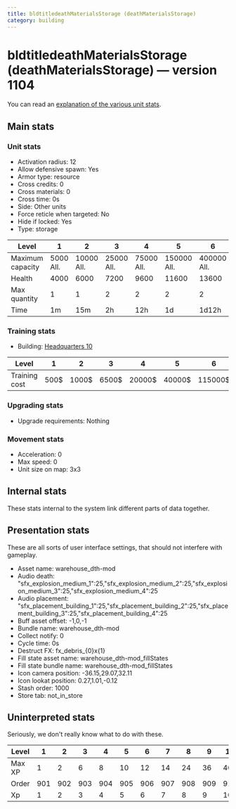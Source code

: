 ```yaml
---
title: bldtitledeathMaterialsStorage (deathMaterialsStorage)
category: building
---
```


# bldtitledeathMaterialsStorage (deathMaterialsStorage) — version 1104

You can read an [explanation  of the various unit stats](unitexplained.md).

## Main stats

### Unit stats

  * Activation radius: 12
  * Allow defensive spawn: Yes
  * Armor type: resource
  * Cross credits: 0
  * Cross materials: 0
  * Cross time: 0s
  * Side: Other units
  * Force reticle when targeted: No
  * Hide if locked: Yes
  * Type: storage

|Level           |1         |2          |3          |4          |5           |6           |7           |8           |9            |10           |
|----------------|----------|-----------|-----------|-----------|------------|------------|------------|------------|-------------|-------------|
|Maximum capacity|5000  All.|10000  All.|25000  All.|75000  All.|150000  All.|400000  All.|500000  All.|700000  All.|1000000  All.|1500000  All.|
|Health          |4000      |6000       |7200       |9600       |11600       |13600       |15600       |17600       |19600        |21600        |
|Max quantity    |1         |1          |2          |2          |2           |2           |2           |3           |4            |4            |
|Time            |1m        |15m        |2h         |12h        |1d          |1d12h       |2d          |3d          |6d           |1w3d         |


### Training stats

  * Building: [Headquarters 10](smugglerHQ.html)

|Level        |1   |2    |3    |4     |5     |6      |7      |8      |9       |10      |
|-------------|----|-----|-----|------|------|-------|-------|-------|--------|--------|
|Training cost|500$|1000$|6500$|20000$|40000$|115000$|230000$|500000$|1500000$|2500000$|


### Upgrading stats

  * Upgrade requirements: Nothing

### Movement stats

  * Acceleration: 0
  * Max speed: 0
  * Unit size on map: 3x3

## Internal stats

These stats internal to the system link different parts of data together.


## Presentation stats

These are all sorts of user interface settings, that should not interfere with gameplay.

  * Asset name: warehouse_dth-mod
  * Audio death: "sfx_explosion_medium_1":25,"sfx_explosion_medium_2":25,"sfx_explosion_medium_3":25,"sfx_explosion_medium_4":25
  * Audio placement: "sfx_placement_building_1":25,"sfx_placement_building_2":25,"sfx_placement_building_3":25,"sfx_placement_building_4":25
  * Buff asset offset: -1,0,-1
  * Bundle name: warehouse_dth-mod
  * Collect notify: 0
  * Cycle time: 0s
  * Destruct FX: fx_debris_{0}x{1}
  * Fill state asset name: warehouse_dth-mod_fillStates
  * Fill state bundle name: warehouse_dth-mod_fillStates
  * Icon camera position: -36.15,29.07,32.11
  * Icon lookat position: 0.27,1.01,-0.12
  * Stash order: 1000
  * Store tab: not_in_store

## Uninterpreted stats

Seriously, we don't really know what to do with these.

|Level |1  |2  |3  |4  |5  |6  |7  |8  |9  |10 |
|------|---|---|---|---|---|---|---|---|---|---|
|Max XP|1  |2  |6  |8  |10 |12 |14 |24 |36 |40 |
|Order |901|902|903|904|905|906|907|908|909|910|
|Xp    |1  |2  |3  |4  |5  |6  |7  |8  |9  |10 |


